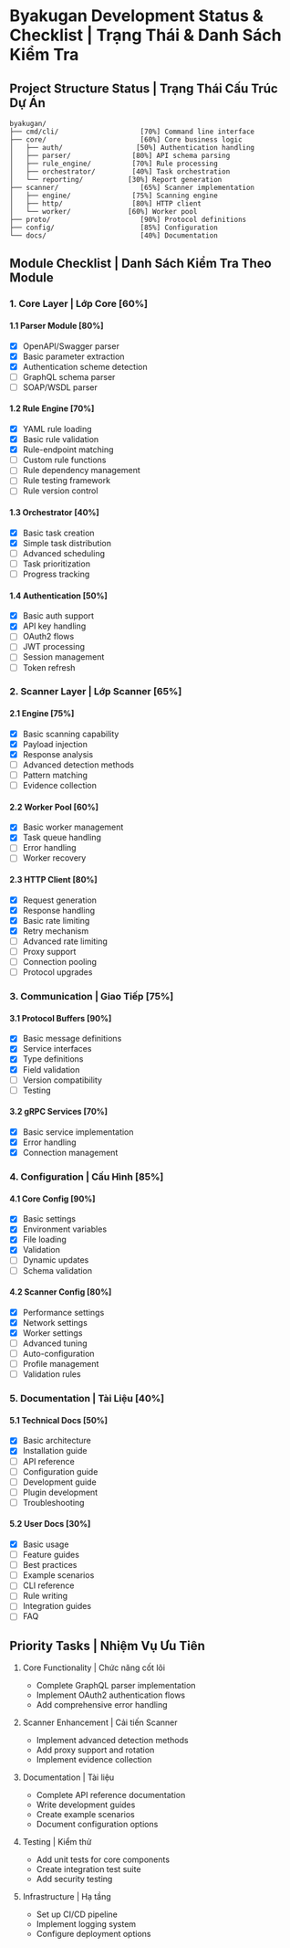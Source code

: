# Byakugan Development Status & Checklist | Trạng Thái & Danh Sách Kiểm Tra

## Project Structure Status | Trạng Thái Cấu Trúc Dự Án

```
byakugan/
├── cmd/cli/                    [70%] Command line interface
├── core/                       [60%] Core business logic
│   ├── auth/                  [50%] Authentication handling
│   ├── parser/               [80%] API schema parsing
│   ├── rule_engine/          [70%] Rule processing
│   ├── orchestrator/         [40%] Task orchestration 
│   └── reporting/           [30%] Report generation
├── scanner/                    [65%] Scanner implementation
│   ├── engine/               [75%] Scanning engine
│   ├── http/                 [80%] HTTP client
│   └── worker/              [60%] Worker pool
├── proto/                      [90%] Protocol definitions 
├── config/                     [85%] Configuration
└── docs/                       [40%] Documentation
```

## Module Checklist | Danh Sách Kiểm Tra Theo Module

### 1. Core Layer | Lớp Core [60%]

#### 1.1 Parser Module [80%]
- [x] OpenAPI/Swagger parser
- [x] Basic parameter extraction
- [x] Authentication scheme detection
- [ ] GraphQL schema parser
- [ ] SOAP/WSDL parser

#### 1.2 Rule Engine [70%]
- [x] YAML rule loading
- [x] Basic rule validation
- [x] Rule-endpoint matching
- [ ] Custom rule functions
- [ ] Rule dependency management
- [ ] Rule testing framework
- [ ] Rule version control

#### 1.3 Orchestrator [40%]
- [x] Basic task creation
- [x] Simple task distribution
- [ ] Advanced scheduling
- [ ] Task prioritization
- [ ] Progress tracking

#### 1.4 Authentication [50%]
- [x] Basic auth support
- [x] API key handling
- [ ] OAuth2 flows
- [ ] JWT processing
- [ ] Session management
- [ ] Token refresh

### 2. Scanner Layer | Lớp Scanner [65%]

#### 2.1 Engine [75%]
- [x] Basic scanning capability
- [x] Payload injection
- [x] Response analysis
- [ ] Advanced detection methods
- [ ] Pattern matching
- [ ] Evidence collection

#### 2.2 Worker Pool [60%]
- [x] Basic worker management
- [x] Task queue handling
- [ ] Error handling
- [ ] Worker recovery

#### 2.3 HTTP Client [80%]
- [x] Request generation
- [x] Response handling
- [x] Basic rate limiting
- [x] Retry mechanism
- [ ] Advanced rate limiting
- [ ] Proxy support
- [ ] Connection pooling
- [ ] Protocol upgrades

### 3. Communication | Giao Tiếp [75%]

#### 3.1 Protocol Buffers [90%]
- [x] Basic message definitions
- [x] Service interfaces
- [x] Type definitions
- [x] Field validation
- [ ] Version compatibility
- [ ] Testing

#### 3.2 gRPC Services [70%]
- [x] Basic service implementation
- [x] Error handling
- [x] Connection management

### 4. Configuration | Cấu Hình [85%]

#### 4.1 Core Config [90%]
- [x] Basic settings
- [x] Environment variables
- [x] File loading
- [x] Validation
- [ ] Dynamic updates
- [ ] Schema validation

#### 4.2 Scanner Config [80%]
- [x] Performance settings
- [x] Network settings
- [x] Worker settings
- [ ] Advanced tuning
- [ ] Auto-configuration
- [ ] Profile management
- [ ] Validation rules

### 5. Documentation | Tài Liệu [40%]

#### 5.1 Technical Docs [50%]
- [x] Basic architecture
- [x] Installation guide
- [ ] API reference
- [ ] Configuration guide
- [ ] Development guide
- [ ] Plugin development
- [ ] Troubleshooting

#### 5.2 User Docs [30%]
- [x] Basic usage
- [ ] Feature guides
- [ ] Best practices
- [ ] Example scenarios
- [ ] CLI reference
- [ ] Rule writing
- [ ] Integration guides
- [ ] FAQ

## Priority Tasks | Nhiệm Vụ Ưu Tiên

1. Core Functionality | Chức năng cốt lõi
   - Complete GraphQL parser implementation
   - Implement OAuth2 authentication flows
   - Add comprehensive error handling

2. Scanner Enhancement | Cải tiến Scanner
   - Implement advanced detection methods
   - Add proxy support and rotation
   - Implement evidence collection

3. Documentation | Tài liệu
   - Complete API reference documentation
   - Write development guides
   - Create example scenarios
   - Document configuration options

4. Testing | Kiểm thử
   - Add unit tests for core components
   - Create integration test suite
   - Add security testing

5. Infrastructure | Hạ tầng
   - Set up CI/CD pipeline
   - Implement logging system
   - Configure deployment options